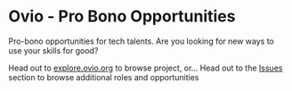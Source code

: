 # Ovio - Pro Bono Opportunities

Pro-bono opportunities for tech talents.
Are you looking for new ways to use your skills for good?

Head out to [explore.ovio.org](https://explore.ovio.org) to browse project, or...
Head out to the [Issues](https://github.com/oviohub/opportunities/issues) section to browse additional roles and opportunities
